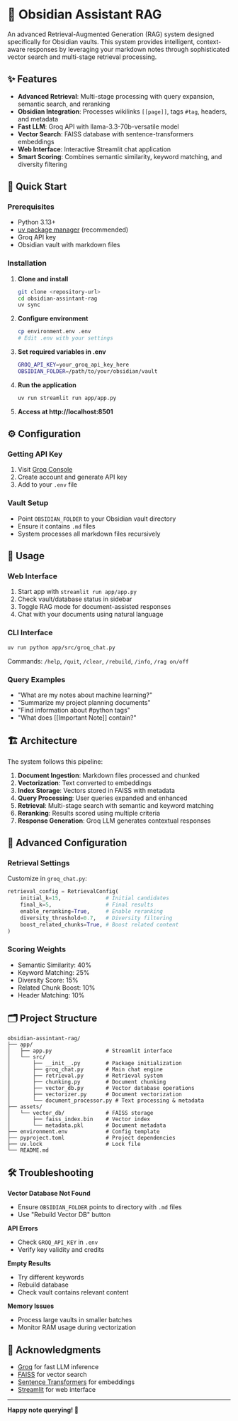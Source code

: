 # 🤖 Obsidian Assistant RAG

An advanced Retrieval-Augmented Generation (RAG) system designed specifically for Obsidian vaults. This system provides intelligent, context-aware responses by leveraging your markdown notes through sophisticated vector search and multi-stage retrieval processing.

## ✨ Features

- **Advanced Retrieval**: Multi-stage processing with query expansion, semantic search, and reranking
- **Obsidian Integration**: Processes wikilinks `[[page]]`, tags `#tag`, headers, and metadata
- **Fast LLM**: Groq API with llama-3.3-70b-versatile model
- **Vector Search**: FAISS database with sentence-transformers embeddings
- **Web Interface**: Interactive Streamlit chat application
- **Smart Scoring**: Combines semantic similarity, keyword matching, and diversity filtering

## 🚀 Quick Start

### Prerequisites
- Python 3.13+
- [uv package manager](https://github.com/astral-sh/uv) (recommended)
- Groq API key
- Obsidian vault with markdown files

### Installation

1. **Clone and install**
   ```bash
   git clone <repository-url>
   cd obsidian-assintant-rag
   uv sync
   ```

2. **Configure environment**
   ```bash
   cp environment.env .env
   # Edit .env with your settings
   ```

3. **Set required variables in .env**
   ```bash
   GROQ_API_KEY=your_groq_api_key_here
   OBSIDIAN_FOLDER=/path/to/your/obsidian/vault
   ```

4. **Run the application**
   ```bash
   uv run streamlit run app/app.py
   ```

5. **Access at http://localhost:8501**

## ⚙️ Configuration

### Getting API Key
1. Visit [Groq Console](https://console.groq.com/keys)
2. Create account and generate API key
3. Add to your `.env` file

### Vault Setup
- Point `OBSIDIAN_FOLDER` to your Obsidian vault directory
- Ensure it contains `.md` files
- System processes all markdown files recursively

## 📖 Usage

### Web Interface
1. Start app with `streamlit run app/app.py`
2. Check vault/database status in sidebar
3. Toggle RAG mode for document-assisted responses
4. Chat with your documents using natural language

### CLI Interface
```bash
uv run python app/src/groq_chat.py
```

Commands: `/help`, `/quit`, `/clear`, `/rebuild`, `/info`, `/rag on/off`

### Query Examples
- "What are my notes about machine learning?"
- "Summarize my project planning documents"
- "Find information about #python tags"
- "What does [[Important Note]] contain?"

## 🏗️ Architecture

The system follows this pipeline:
1. **Document Ingestion**: Markdown files processed and chunked
2. **Vectorization**: Text converted to embeddings
3. **Index Storage**: Vectors stored in FAISS with metadata
4. **Query Processing**: User queries expanded and enhanced
5. **Retrieval**: Multi-stage search with semantic and keyword matching
6. **Reranking**: Results scored using multiple criteria
7. **Response Generation**: Groq LLM generates contextual responses

## 🔧 Advanced Configuration

### Retrieval Settings
Customize in `groq_chat.py`:
```python
retrieval_config = RetrievalConfig(
    initial_k=15,              # Initial candidates
    final_k=5,                 # Final results
    enable_reranking=True,     # Enable reranking
    diversity_threshold=0.7,   # Diversity filtering
    boost_related_chunks=True, # Boost related content
)
```

### Scoring Weights
- Semantic Similarity: 40%
- Keyword Matching: 25%
- Diversity Score: 15%
- Related Chunk Boost: 10%
- Header Matching: 10%

## 🗂️ Project Structure

```
obsidian-assintant-rag/
├── app/
│   ├── app.py                 # Streamlit interface
│   └── src/
│       ├── __init__.py        # Package initialization
│       ├── groq_chat.py       # Main chat engine
│       ├── retrieval.py       # Retrieval system
│       ├── chunking.py        # Document chunking
│       ├── vector_db.py       # Vector database operations
│       ├── vectorizer.py      # Document vectorization
│       └── document_processor.py # Text processing & metadata
├── assets/
│   └── vector_db/             # FAISS storage
│       ├── faiss_index.bin    # Vector index
│       └── metadata.pkl       # Document metadata
├── environment.env            # Config template
├── pyproject.toml             # Project dependencies
├── uv.lock                    # Lock file
└── README.md
```

## 🛠️ Troubleshooting

**Vector Database Not Found**
- Ensure `OBSIDIAN_FOLDER` points to directory with `.md` files
- Use "Rebuild Vector DB" button

**API Errors**
- Check `GROQ_API_KEY` in `.env`
- Verify key validity and credits

**Empty Results**
- Try different keywords
- Rebuild database
- Check vault contains relevant content

**Memory Issues**
- Process large vaults in smaller batches
- Monitor RAM usage during vectorization

## 🙏 Acknowledgments

- [Groq](https://groq.com/) for fast LLM inference
- [FAISS](https://github.com/facebookresearch/faiss) for vector search
- [Sentence Transformers](https://www.sbert.net/) for embeddings
- [Streamlit](https://streamlit.io/) for web interface

---

**Happy note querying! 🚀**
